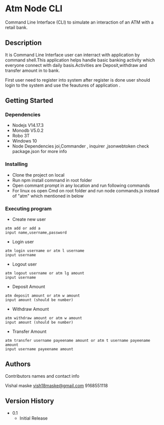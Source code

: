 
# Atm Node CLI

 Command Line Interface (CLI) to simulate an interaction of an ATM with a retail bank.

## Description

It is Command Line Interface user can interract with application by command shell.This application helps handle basic banking activity which everyone connect with daily basis.Activities are Deposit,withdraw and transfer amount in to bank.

First user need to register into system after register is done user should login to the system and use the feautures of application .

## Getting Started

### Dependencies


* Nodejs V14.17.3
* Monodb V5.0.2
* Robo 3T
* Windows 10
* Node Dependencies joi,Commander , inquirer ,jsonwebtoken check package.json for more info

### Installing

* Clone the project on local
* Run npm install command in root folder
* Open commant prompt in any location and run following commands
* For linux os open Cmd on root folder and run node commands.js instead of "atm" which mentioned in below

### Executing program

* Create new user

```
atm add or add a
input name,username,password
```

* Login user

```
atm login username or atm l username
input username
```
* Logout user

```
atm logout username or atm lg amount
input username
```
* Deposit Amount

```
atm deposit amount or atm w amount
input amount (should be number)
```
* Withdraw Amount

```
atm withdraw amount or atm w amount
input amount (should be number)
```
* Transfer Amount

```
atm transfer username payeename amount or atm t username payeename amount
input username payeename amount
```



## Authors

Contributors names and contact info

Vishal maske 
vish18maske@gmail.com
9168551118

## Version History

* 0.1
    * Initial Release

